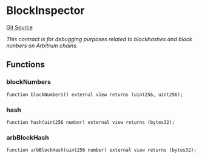 # BlockInspector
[Git Source](https://github.com//mrk-hub/degen-casino/blob/4d6d89c5d4d29372b53f3dbd9ffb5027b7dddb18/src/BlockInspector.sol)

*This contract is for debugging purposes related to blockhashes and block nunbers on Arbitrum chains.*


## Functions
### blockNumbers


```solidity
function blockNumbers() external view returns (uint256, uint256);
```

### hash


```solidity
function hash(uint256 number) external view returns (bytes32);
```

### arbBlockHash


```solidity
function arbBlockHash(uint256 number) external view returns (bytes32);
```

